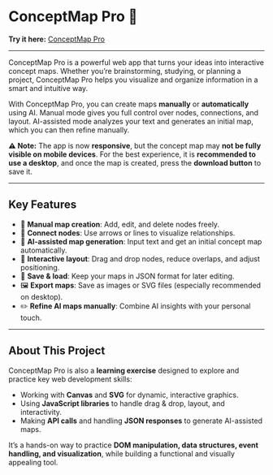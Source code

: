 # ConceptMap Pro 🚀

**Try it here:** [ConceptMap Pro](https://marcof-dev.github.io/ConceptMap-Pro/)

---

ConceptMap Pro is a powerful web app that turns your ideas into interactive concept maps. Whether you’re brainstorming, studying, or planning a project, ConceptMap Pro helps you visualize and organize information in a smart and intuitive way.

With ConceptMap Pro, you can create maps **manually** or **automatically** using AI. Manual mode gives you full control over nodes, connections, and layout. AI-assisted mode analyzes your text and generates an initial map, which you can then refine manually.

**⚠️ Note:** The app is now **responsive**, but the concept map may **not be fully visible on mobile devices**. For the best experience, it is **recommended to use a desktop**, and once the map is created, press the **download button** to save it.

---

## Key Features

- 📝 **Manual map creation**: Add, edit, and delete nodes freely.  
- 🔗 **Connect nodes**: Use arrows or lines to visualize relationships.  
- 🤖 **AI-assisted map generation**: Input text and get an initial concept map automatically.  
- 🎨 **Interactive layout**: Drag and drop nodes, reduce overlaps, and adjust positioning.  
- 💾 **Save & load**: Keep your maps in JSON format for later editing.  
- 🖼️ **Export maps**: Save as images or SVG files (especially recommended on desktop).  
- ✏️ **Refine AI maps manually**: Combine AI insights with your personal touch.  

---

## About This Project

ConceptMap Pro is also a **learning exercise** designed to explore and practice key web development skills:

- Working with **Canvas** and **SVG** for dynamic, interactive graphics.  
- Using **JavaScript libraries** to handle drag & drop, layout, and interactivity.  
- Making **API calls** and handling **JSON responses** to generate AI-assisted maps.

It’s a hands-on way to practice **DOM manipulation, data structures, event handling, and visualization**, while building a functional and visually appealing tool.


